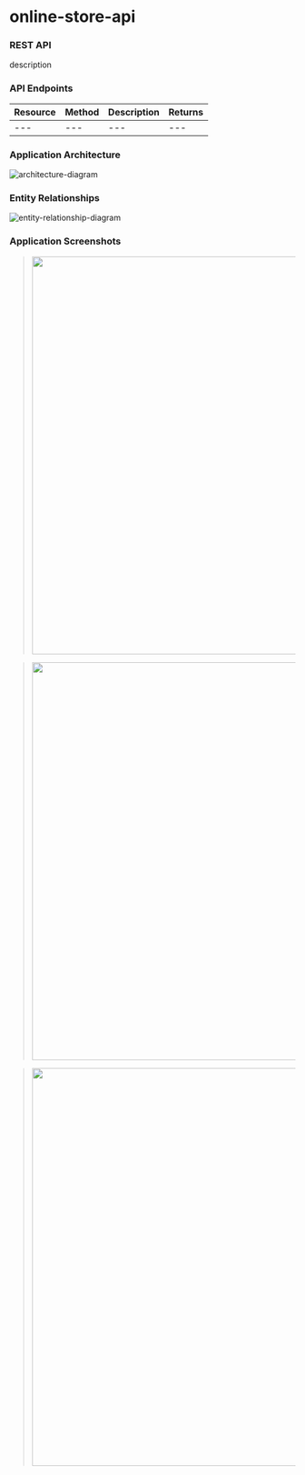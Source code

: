 # online-store-api
### REST API
description

### API Endpoints

| Resource | Method | Description | Returns |
| --- | --- | --- | --- |
| --- | --- | --- | --- |

### Application Architecture

![architecture-diagram](https://github.com/codyh587/online-store-api/assets/108317527/c6ed43cd-948b-4de3-88e2-6b9ac6d9cdf3)

### Entity Relationships

![entity-relationship-diagram](https://github.com/codyh587/online-store-api/assets/108317527/2507bce4-44f2-4c91-9922-bc20da67f6d4)

### Application Screenshots

> <img src="https://github.com/codyh587/online-store-api/assets/108317527/aa17ed0b-8576-4031-aee5-8ed013fa282e" width="700">

> <img src="https://github.com/codyh587/online-store-api/assets/108317527/bef9464e-ef9b-442f-be43-0753340d825e" width="700">

> <img src="https://github.com/codyh587/online-store-api/assets/108317527/d0018204-c80a-4489-95b9-39660ae9dfc9" width="700">

